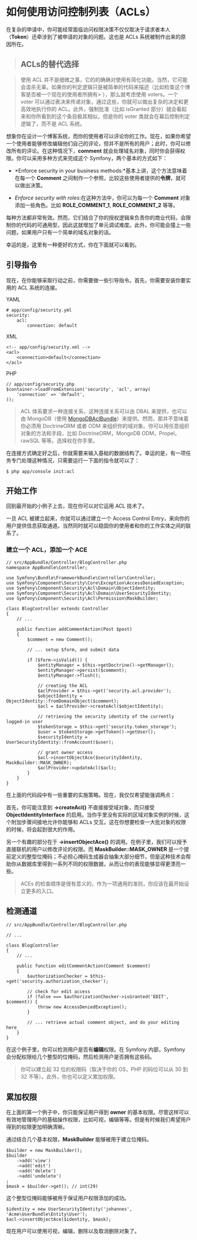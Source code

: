 # 如何使用访问控制列表（ACLs）

在复杂的申请中，你可能经常面临访问权限决策不仅仅取决于请求者本人（**Token**）还牵涉到了被申请的对象的问题。这也是 ACLs 系统被制作出来的原因所在。

> ## ACLs的替代选择

> 使用 ACL 并不是细微之事，它的的确确对使用有简化功能。当然，它可能会滥杀无辜。如果你的判定逻辑只是被简单的代码来描述（比如检查这个博客是否被一个现在的使用者所拥有> ），那么就考虑使用 voters。一个 voter 可以通过表决来传递对象，通过这些，你就可以做出复杂的决定和更高效地执行你的 ACL。此外，强制批准（比如 isGranted 部分）就会看起来和你所看到的这个条目极其相似，但是你的 voter 类就会在幕后控制判定逻辑了，而不是 ACL 系统。

想象你在设计一个博客系统，而你的使用者可以评论你的工作。现在，如果你希望一个使用者能够修改编辑他们自己的评论，但并不是所有的用户；此时，你可以修改所有的评论。在这种情况下，**comment** 就会处理域名对象，同时你会获得权限。你可以采用多种方式来完成这个 Symfony，两个基本的方式如下：

- *Enforce security in your business methods:*基本上讲，这个方法意味着在每一个 **Comment** 之间制作一个参照，比较这些使用者提供的**令牌**，就可以做出决策。

- *Enforce security with roles*:在这种方法中，你可以为每一个 **Comment** 对象添加一些角色。比如 **ROLE_COMMENT_1**, **ROLE_COMMENT_2** 等等。

每种方法都非常有效。然而，它们结合了你的授权逻辑来负责你的商业代码，会限制你的代码的可通用型，因此这就增加了单元调试难度。此外，你可能会撞上一些问题，如果用户只有一个简单的域名对象的话。

幸运的是，这里有一种更好的方式，你在下面就可以看到。

## 引导指令

现在，在你能够采取行动之前，你需要做一些引导指令。首先，你需要安装你要实用的 ACL 系统的连接。

YAML

```
# app/config/security.yml
security:
    acl:
        connection: default
```

XML

```
<!-- app/config/security.xml -->
<acl>
    <connection>default</connection>
</acl>
```

PHP

```
// app/config/security.php
$container->loadFromExtension('security', 'acl', array(
    'connection' => 'default',
));
```

> ACL 体系要求一种连接关系，这种连接关系可以由 DBAL 来提供，也可以由 MongoDB（使用 [MongoDBAclBundle](https://github.com/IamPersistent/MongoDBAclBundle)）来提供。然而，那并不意味着你必须用 DoctrineORM 或者 ODM 来组织你的域对象。你可以用任意组织对象的方法和手段，比如 DoctrineORM，MongoDB ODM，Propel，rawSQL 等等。选择权在你手里。

在连接方式确定好之后，你就需要来输入基础的数据结构了。幸运的是，有一项任务专门处理这种情况，只需要运行一下面的指令就可以了：

```
$ php app/console init:acl
```

## 开始工作

回到最开始的小例子上去，现在你可以对它运用 ACL 技术了。

一旦 ACL 被建立起来，你就可以通过建立一个 Access Control Entry，来向你的用户提供信息获取通道。当然同时就可以稳固你的使用者和你的工作实体之间的联系了。

### 建立一个 ACL，添加一个 ACE

```
// src/AppBundle/Controller/BlogController.php
namespace AppBundle\Controller;

use Symfony\Bundle\FrameworkBundle\Controller\Controller;
use Symfony\Component\Security\Core\Exception\AccessDeniedException;
use Symfony\Component\Security\Acl\Domain\ObjectIdentity;
use Symfony\Component\Security\Acl\Domain\UserSecurityIdentity;
use Symfony\Component\Security\Acl\Permission\MaskBuilder;

class BlogController extends Controller
{
    // ...

    public function addCommentAction(Post $post)
    {
        $comment = new Comment();

        // ... setup $form, and submit data

        if ($form->isValid()) {
            $entityManager = $this->getDoctrine()->getManager();
            $entityManager->persist($comment);
            $entityManager->flush();

            // creating the ACL
            $aclProvider = $this->get('security.acl.provider');
            $objectIdentity = ObjectIdentity::fromDomainObject($comment);
            $acl = $aclProvider->createAcl($objectIdentity);

            // retrieving the security identity of the currently logged-in user
            $tokenStorage = $this->get('security.token_storage');
            $user = $tokenStorage->getToken()->getUser();
            $securityIdentity = UserSecurityIdentity::fromAccount($user);

            // grant owner access
            $acl->insertObjectAce($securityIdentity, MaskBuilder::MASK_OWNER);
            $aclProvider->updateAcl($acl);
        }
    }
}
```

在上面的代码段中有一些重要的实施策略。现在，我仅仅希望能强调两点：

首先，你可能注意到 **->createAcl()** 不直接接受域对象，而只接受 **ObjectIdentityInterface** 的启用。当你手里没有实际的区域对象实例的时候，这个附加步骤间接地允许你能够和 ACLs 交互。这在你想要检查一大批对象的权限的时候，将会起到很大的作用。

另一个有趣的部分在于 **->insertObjectAce()** 的调用。在例子里，我们可以授予直接联机的用户以修改评论的权限。而 **MaskBuilder::MASK_OWNER** 是一个提前定义的整型位掩码；不必担心掩码生成器会抽象大部分细节，但是这种技术会帮助你从数据库里得到一系列不同的权限数据，从而让你的表现能够显得更漂亮一些。

> ACEs 的检查顺序是很有意义的，作为一项通用的准则，你应该在最开始设立更多的入口。

## 检测通道

```
// src/AppBundle/Controller/BlogController.php

// ...

class BlogController
{
    // ...

    public function editCommentAction(Comment $comment)
    {
        $authorizationChecker = $this->get('security.authorization_checker');

        // check for edit access
        if (false === $authorizationChecker->isGranted('EDIT', $comment)) {
            throw new AccessDeniedException();
        }

        // ... retrieve actual comment object, and do your editing here
    }
}
```

在这个例子里，你可以检测用户是否有**编辑**权限。在 Symfony 内部，Symfony 会分配权限给几个整型的位掩码，然后检测用户是否拥有这些码。

> 你可以建立起 32 位的权限码（取决于你的 OS，PHP 的码位可以从 30 到 32 不等）。此外，你也可以定义累加权限。

## 累加权限

在上面的第一个例子中，你只能保证用户得到 **owner** 的基本权限。尽管这样可以有效地管理用户的基础操作权限，比如可视，编辑等等。但是有时候我们希望用户得到的权限更加明确清晰。

通过结合几个基本权限，**MaskBuilder** 能够被用于建立位掩码。

```
$builder = new MaskBuilder();
$builder
    ->add('view')
    ->add('edit')
    ->add('delete')
    ->add('undelete')
;
$mask = $builder->get(); // int(29)
```

这个整型位掩码能够被用于保证用户权限添加的成功。

```
$identity = new UserSecurityIdentity('johannes', 'Acme\UserBundle\Entity\User');
$acl->insertObjectAce($identity, $mask);
```

现在用户可以使用可视，编辑，删除以及取消删除对象了。
